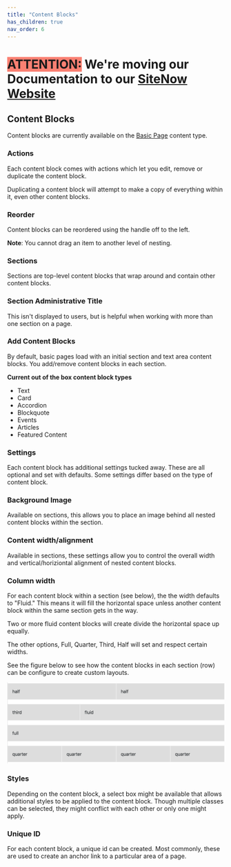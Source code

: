 ```yaml
---
title: "Content Blocks"
has_children: true
nav_order: 6
---
```

# <span style=background-color:salmon>ATTENTION:</span> We're moving our Documentation to our [SiteNow Website](http://sitenow.uiowa.edu/documentation/content-blocks)

## Content Blocks

Content blocks are currently available on the [Basic Page](http://sitenow.uiowa.edu/documentation/content-blocks) content type.

### Actions

Each content block comes with actions which let you edit, remove or duplicate the content block.

Duplicating a content block will attempt to make a copy of everything within it, even other content blocks.

### Reorder
Content blocks can be reordered using the handle off to the left.

**Note**: You cannot drag an item to another level of nesting.

### Sections

Sections are top-level content blocks that wrap around and contain other content blocks.

### Section Administrative Title

 This isn't displayed to users, but is helpful when working with more than one section on a page.

### Add Content Blocks

By default, basic pages load with an initial section and text area content blocks. You add/remove content blocks in each section.

**Current out of the box content block types**

- Text
- Card
- Accordion
- Blockquote
- Events
- Articles
- Featured Content

### Settings

Each content block has additional settings tucked away. These are all optional and set with defaults. Some settings differ based on the type of content block.

### Background Image

Available on sections, this allows you to place an image behind all nested content blocks within the section.

### Content width/alignment

Available in sections, these settings allow you to control the overall width and vertical/horiziontal alignment of nested content blocks.

### Column width

For each content block within a section (see below), the the width defaults to "Fluid." This means it will fill the horizontal space unless another content block within the same section gets in the way.

Two or more fluid content blocks will create divide the horizontal space up equally.

The other options, Full, Quarter, Third, Half will set and respect certain widths.

See the figure below to see how the content blocks in each section (row) can be configure to create custom layouts.

![Content Block Grid Illustration](assets/images/grid.png "Content Block Grid Illustration")

### Styles

Depending on the content block, a select box might be available that allows additional styles to be applied to the content block. Though multiple classes can be selected, they might conflict with each other or only one might apply.

### Unique ID

For each content block, a unique id can be created. Most commonly, these are used to create an anchor link to a particular area of a page.
